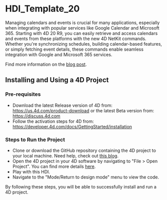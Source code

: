 # HDI_Template_20

Managing calendars and events is crucial for many applications, especially when integrating with popular services like Google Calendar and Microsoft 365. 
Starting with 4D 20 R9, you can easily retrieve and access calendars and events from these platforms with the new 4D NetKit commands. Whether you're synchronizing schedules, building calendar-based features, or simply fetching event details, these commands enable seamless integration with Google and Microsoft 365 services.

Find more information on the [blog post](https://blog.4d.com/).

## Installing and Using a 4D Project

### Pre-requisites

* Download the latest Release version of 4D from: https://us.4d.com/product-download or the latest Beta version from: https://discuss.4d.com
* Follow the activation steps for 4D from: https://developer.4d.com/docs/GettingStarted/installation

### Steps to Run the Project

* Clone or download the GitHub repository containing the 4D project to your local machine. Need help, check out [this blog](https://blog.4d.com/github-4d-depot/).
* Open the 4D project in your 4D software by navigating to "File > Open Project".  You can find more details [here](https://developer.4d.com/docs/GettingStarted/creating#opening-a-project).
* Play with this HDI.
* Navigate to the "Mode/Return to design mode" menu to view the code.

By following these steps, you will be able to successfully install and run a 4D project.
